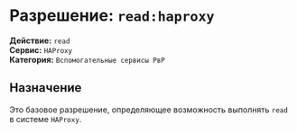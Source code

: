 # Разрешение: `read:haproxy`

**Действие:** `read`  
**Сервис:** `HAProxy`  
**Категория:** `Вспомогательные сервисы РвР`

## Назначение
Это базовое разрешение, определяющее возможность выполнять `read` в системе `HAProxy`.
